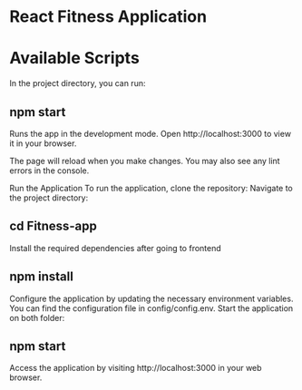 # React Fitness Application
# Available Scripts
In the project directory, you can run:

## npm start
Runs the app in the development mode.
Open http://localhost:3000 to view it in your browser.

The page will reload when you make changes.
You may also see any lint errors in the console.

Run the Application
To run the application, clone the repository:
Navigate to the project directory:
## cd Fitness-app

Install the required dependencies after going to frontend 
## npm install

Configure the application by updating the necessary environment variables. You can find the configuration file in config/config.env.
Start the application on both folder:
## npm start

Access the application by visiting http://localhost:3000 in your web browser.
